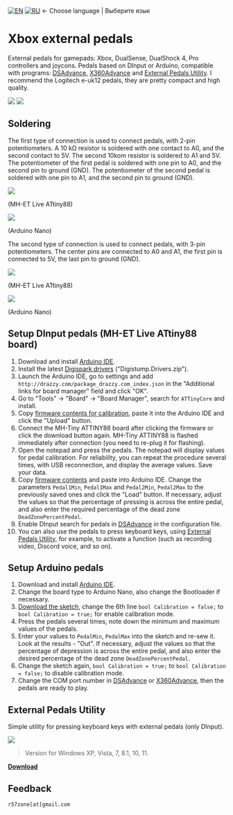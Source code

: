 [![EN](https://user-images.githubusercontent.com/9499881/33184537-7be87e86-d096-11e7-89bb-f3286f752bc6.png)](https://github.com/r57zone/XboxExternalPedals/) 
[![RU](https://user-images.githubusercontent.com/9499881/27683795-5b0fbac6-5cd8-11e7-929c-057833e01fb1.png)](https://github.com/r57zone/XboxExternalPedals/blob/master/README.RU.md)
← Choose language | Выберите язык

# Xbox external pedals
External pedals for gamepads: Xbox, DualSense, DualShock 4, Pro controllers and joycons. Pedals based on DInput or Arduino, compatible with programs: [DSAdvance](https://github.com/r57zone/DSAdvance), [X360Advance](https://github.com/r57zone/X360Advance) and [External Pedals Utility](https://github.com/r57zone/XboxExternalPedals/releases). I recommend the Logitech e-uk12 pedals, they are pretty compact and high quality.

[![](https://github.com/r57zone/XboxExternalPedals/assets/9499881/f4b55990-d795-4455-918f-a08a59122171)](https://youtu.be/aK1SV_eXJ_4)
[![](https://user-images.githubusercontent.com/9499881/195859587-65cdaca4-5abd-4594-b079-e388721ae25d.gif)](https://youtu.be/liI_7U_R0as)

## Soldering
The first type of connection is used to connect pedals, with 2-pin potentiometers. A 10 kΩ resistor is soldered with one contact to A0, and the second contact to 5V. The second 10kom resistor is soldered to A1 and 5V. The potentiometer of the first pedal is soldered with one pin to A0, and the second pin to ground (GND). The potentiometer of the second pedal is soldered with one pin to A1, and the second pin to ground (GND).

![](https://github.com/r57zone/XboxExternalPedals/assets/9499881/edcfe7f9-f512-42c0-84cd-197114c71043)

(MH-ET Live ATtiny88)

![](https://user-images.githubusercontent.com/9499881/195835532-f015b3f1-0a9c-4ed3-ba92-752e9b09edca.png)

(Arduino Nano)

The second type of connection is used to connect pedals, with 3-pin potentiometers. The center pins are connected to A0 and A1, the first pin is connected to 5V, the last pin to ground (GND).

![](https://github.com/r57zone/XboxExternalPedals/assets/9499881/bdaef474-e104-4162-8090-32edca4dcb46)

(MH-ET Live ATtiny88)

![](https://user-images.githubusercontent.com/9499881/195835452-441661bc-d72e-4ff1-8f68-62eaa4354ed8.png)

(Arduino Nano)

## Setup DInput pedals (MH-ET Live ATtiny88 board)
1. Download and install [Arduino IDE](https://www.arduino.cc/en/software).
2. Install the latest [Digispark drivers](https://github.com/digistump/DigistumpArduino/releases/) ("Digistump.Drivers.zip").
3. Launch the Arduino IDE, go to settings and add `http://drazzy.com/package_drazzy.com_index.json` in the "Additional links for board manager" field and click "OK".
4. Go to "Tools" -> "Board" -> "Board Manager", search for `ATTinyCore` and install.
5. Copy [firmware contents for calibration](https://github.com/r57zone/XboxExternalPedals/blob/master/MH-ET%20Live/Calibration.ino), paste it into the Arduino IDE and click the "Upload" button.
6. Connect the MH-Tiny ATTINY88 board after clicking the firmware or click the download button again. MH-Tiny ATTINY88 is flashed immediately after connection (you need to re-plug it for flashing).
7. Open the notepad and press the pedals. The notepad will display values for pedal calibration. For reliability, you can repeat the procedure several times, with USB reconnection, and display the average values. Save your data.
8. Copy [firmware contents](https://github.com/r57zone/XboxExternalPedals/blob/master/MH-ET%20Live/Firmware.ino) and paste into Arduino IDE. Change the parameters `Pedal1Min`, `Pedal1Max` and `Pedal2Min`, `Pedal2Max` to the previously saved ones and click the "Load" button. If necessary, adjust the values so that the percentage of pressing is across the entire pedal, and also enter the required percentage of the dead zone `DeadZonePercentPedal`.
9. Enable DInput search for pedals in [DSAdvance](https://github.com/r57zone/DSAdvance) in the configuration file.
10. You can also use the pedals to press keyboard keys, using [External Pedals Utility](https://github.com/r57zone/XboxExternalPedals/#external-pedals-utility), for example, to activate a function (such as recording video, Discord voice, and so on).

## Setup Arduino pedals
1. Download and install [Arduino IDE](https://www.arduino.cc/en/software).
2. Change the board type to Arduino Nano, also change the Bootloader if necessary.
3. [Download the sketch](https://github.com/r57zone/XboxExternalPedals/blob/master/Firmware.ino), change the 6th line `bool Calibration = false;` to `bool Calibration = true;` for enable calibration mode.
4. Press the pedals several times, note down the minimum and maximum values ​​of the pedals.
5. Enter your values ​​to `PedalMin`, `PedalMax` into the sketch and re-sew it. Look at the results - "Out". If necessary, adjust the values ​​so that the percentage of depression is across the entire pedal, and also enter the desired percentage of the dead zone `DeadZonePercentPedal`.
6. Change the sketch again, `bool Calibration = true;` to `bool Calibration = false;` to disable calibration mode.
7. Change the COM port number in [DSAdvance](https://github.com/r57zone/DSAdvance) or [X360Advance](https://github.com/r57zone/X360Advance/), then the pedals are ready to play.

## External Pedals Utility
Simple utility for pressing keyboard keys with external pedals (only DInput).

![](https://github.com/r57zone/XboxExternalPedals/assets/9499881/6c25a843-4049-435f-adc7-24f35fe08f9a)

>Version for Windows XP, Vista, 7, 8.1, 10, 11.

**[Download](https://github.com/r57zone/XboxExternalPedals/releases)**

## Feedback
`r57zone[at]gmail.com`